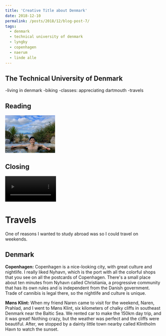 ```yaml
---
title: 'Creative Title about Denmark'
date: 2018-12-10
permalink: /posts/2018/12/blog-post-7/
tags:
  - denmark
  - technical university of denmark
  - lyngby
  - copenhagen
  - naerum
  - linde alle
---
```


The Technical University of Denmark
------



-living in denmark
-biking
-classes: appreciating dartmouth
-travels



Reading
------


<img src='/images/poly_spa.jpg' width="32%">

Closing
------



<video src="/images/mount_vic_video.mp4" width="32.5%" autoplay loop></video>

# Travels

One of reasons I wanted to study abroad was so I could travel on weekends. 

Denmark
------
**Copenhagen:** Copenhagen is a nice-looking city, with great culture and nightlife. I really liked Nyhavn, which is the port with all the colorful shops that you see on all the postcards of Copenhagen. There's a small place about ten minutes from Nyhavn called Christiania, a progressive community that has its own rules and is independent from the Danish government. Trade of cannibis is legal there, so the nightlife and culture is unique. 

**Møns Klint:** When my friend Naren came to visit for the weekend, Naren, Prahlad, and I went to Møns Klint, six kilometers of chalky cliffs in southeast Denmark near the Baltic Sea. We rented car to make the 150km day trip, and it was great! Nothing crazy, but the weather was perfect and the cliffs were beautiful. After, we stopped by a dainty little town nearby called Klintholm Havn to watch the sunset. 

